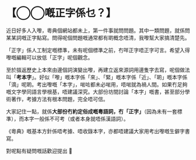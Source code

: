 # 【◯◯嘅正字係乜？】

近日好多人入嚟，粵典個網站都未上，第一件事就問問題。其中一類問題，就係問某某詞嘅正字點寫。問得呢個問題嘅通常都有啲概念唔清，我嚟幫大家搞清楚先。

「正字」係人工制定嘅標準，未有呢個標準之前，冇咩正字唔正字可言。希望入得嚟嘅編輯可以放低「正字」呢個觀念。

至於搵返歷史上本來由邊個詞演變出嚟，再建立返來源詞用邊隻字去寫，呢個做法叫「**考本字**」。好似「嚟」嘅本字係「來」、「緊」嘅本字係「近」、「啲」嘅本字係「滴」呢啲。考出嚟嘅「本字」，啱咗都未必啱用，唔啱就為禍人間。如果冇足夠嘅文字學同語言學根基，唔建議深究。大部份坊間討論「本字」嘅書，甚至部分學術著作，考據方法有根本問題，完全唔可信。

大家記住一點，就係**大部份冇約定俗成嘅粵語詞，冇「正字」**（因為未有一套標準），而本字一般係不可考（或者本身就唔係漢語詞）。

《粵典》嘅基本方針係唔考據、唔收錄本字，亦都唔建議大家用考出嚟嘅生僻字書寫。

對呢點有疑問嘅話歡迎提出 🙂
